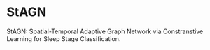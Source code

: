 # StAGN
StAGN: Spatial-Temporal Adaptive Graph Network via Constranstive Learning for Sleep Stage Classification.
